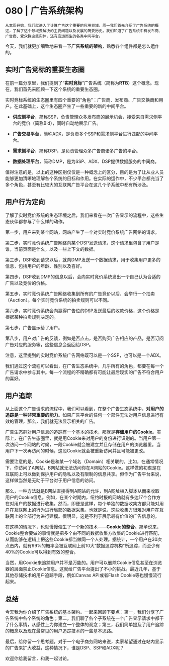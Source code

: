 # 080 | 广告系统架构

    从本周开始，我们就进入了计算广告这个重要的应用领域。周一我们首先介绍了广告系统的概述，了解了这个领域要解决的主要问题以及发展的简要历史。我们知道了广告系统中有发布商、广告商、受众群这些实体，还有应运而生的各类中间平台。

今天，我们就更加细致地来看一下**广告系统的架构**，熟悉各个组件都是怎么运作的。

## 实时广告竞标的重要生态圈

在前一篇分享里，我们提到了“**实时竞标**”广告系统（简称为**RTB**）这个概念。现在，我们首先来回顾一下这个系统的重要生态圈。

实时竞标系统的生态圈里有四个重要的“角色”：广告商、发布商、广告交换商和用户。在此基础上，这个生态圈产生了一些重要的新的中间平台。

*   **供应侧平台**，简称SSP，负责管理众多发布商的展示机会，接受来自需求侧平台的竞价（简称Bid），同时自动地展示广告。
    
*   **广告交易平台**，简称ADX，是负责多个SSP和需求侧平台进行匹配的中间平台。
    
*   **需求侧平台**，简称DSP，是负责管理众多广告商诸多广告的平台。
    
*   **数据处理平台**，简称DMP，是为SSP、ADX、DSP提供数据服务的中间商。
    

值得注意的是，以上的这种区别仅仅是一种概念上的区分，目的是为了让从业人员能够更加清晰地理解各个系统的目标和作用。在实际的运作中，不少平台都充当了多个角色，甚至有比较大的互联网广告平台在这几个子系统中都有所涉及。

## 用户行为定向

了解了实时竞价系统的生态环境之后，我们来看在一次广告显示的流程中，这些生态伙伴都参与了什么样的动作。

第一步，用户来到某个网站，网站产生了一个对实时竞价系统广告网络的请求。

第二步，实时竞价系统广告网络向某个DSP发送请求，这个请求里包含了用户是谁，当前页面是什么，以及一些上下文的数据。

第三步，DSP收到请求以后，就向DMP发送一个数据请求，用于收集用户更多的信息，包括用户的年龄、性别以及喜好。

第四步，DSP收到DMP的信息以后，会向实时竞价系统发出一个自己认为合适的广告以及竞价的价格。

第五步，实时竞价系统广告网络收集到所有的广告竞价以后，会举行一个拍卖（Auction）。每个实时竞价系统的拍卖规则可以不同。

第六步，实时竞价系统会向赢得广告位的DSP发送最后的收款价格，这个价格是根据某种拍卖规则决定的。

第七步，广告显示给了用户。

第八步，用户对广告的反馈，例如是否点击，是否购买广告相应的产品，是否订阅广告对应的服务等，这些信息会返回给DSP。

注意，这里提到的实时竞价系统广告网络既可以是一个SSP，也可以是一个ADX。

我们通过这个流程可以看出，在广告生态系统中，几乎所有的角色，都要在每一个广告请求中参与其中。每一个流程的不精确都有可能让最后现实的广告不符合用户的喜好。

## 用户追踪

从上面这个广告请求的流程中，我们可以看到，在整个广告生态系统中，**对用户的追踪是一种非常重要的能力**。如果广告平台的任何一个部件无法对用户信息进行有效的管理，那么，我们就无法显示相关的广告。

广告生态群对用户信息的追踪有一个基本的技术，那就是**存储用户的Cookie**。实际上，在广告生态圈里，就是用Cookie来对用户的身份进行识别的。当用户第一次访问一个网站的时候，一段Cookie就会被建立并且存储在用户的浏览器里。当用户下一次再访问的时候，这段Cookie就会被重新访问并且可能被更改。

需要注意的是，Cookie是和某一个域名（Domain）相关联的。比如，在通常情况下，你访问了A网站，B网站就无法访问你在A网站的Cookie。这样做的初衷是在互联网上可以做到保护用户的隐私以及有限制的信息共享。但作为广告平台来说，这样做当然是无助于平台对于用户信息的访问。

那么，一种方法就是B网站直接得到A网站的允许，到A网址植入脚本从而来收取用户的Cookie信息。例如，在某个时期内，纽约时报的网站就有多达17个合作方在对用户的数据进行收集。然而，即便是这样，每个单独的数据收集方都只能对用户在互联网上的行为进行局部的数据采集。也就是说，这些收集方很难对用户在互联网上的全部行为进行建模。很明显，这是不利于展示最有价值的广告信息的。

在这样的情况下，也就慢慢催生了一个新的技术——**Cookie的整合**。简单说来，Cookie整合要做的事情就是把多个由不同的数据收集方收集的Cookie进行匹配，从而能够在逻辑上把这些Cookie都当做同一个人处理。据统计，一个用户在30次点击内，就有99%的概率会被互联网上前10大“数据追踪机构”所追踪，而至少有40%的Cookie可以得到有效的整合。

当然，用Cookie来追踪用户并不是万能的。用户可以删除Cookie信息甚至在浏览器的层面禁止Cookie信息。这就给广告平台提出了不小的挑战。最近几年，基于其他存储技术的用户追踪手段，例如Canvas API或者Flash Cookie等也慢慢流行起来。

## 总结

今天我为你介绍了广告系统的基本架构。一起来回顾下要点：第一，我们分享了广告系统中各个系统的角色；第二，我们聊了各个子系统在一个广告显示请求中都干了什么事情，从感性上为你建立一个整体的观念；第三，我们简单提及了用户追踪的概念以及现在最常见的用户追踪技术的一些基本思路。

最后，给你留一个思考题，对于一个电子商务网站来说，卖家希望通过在站内显示的广告来扩大收益，这种情况下，谁是DSP、SSP和ADX呢？

欢迎你给我留言，和我一起讨论。
    